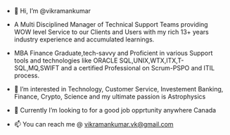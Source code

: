 - 👋 Hi, I’m @vikramankumar
- A Multi Disciplined Manager of Technical Support Teams providing WOW level Service to our Clients and Users with my rich 13+ years industry experience and accumulated learnings.
- MBA Finance Graduate,tech-savvy and Proficient in various Support tools and technologies like ORACLE SQL,UNIX,WTX,ITX,T-SQL,MQ,SWIFT and a certified Professional on Scrum-PSPO and ITIL process.
  
- 👀 I’m interested in Technology, Customer Service, Investement Banking, Finance, Crypto, Science and my ultimate passion is Astrophysics
  
- 🌱 Currently I’m looking to for a good job opprtunity anywhere Canada
  
- 📫 You can reach me @ vikramankumar.vk@gmail.com

<!---
vikramankumar/vikramankumar is a ✨ special ✨ repository because its `README.md` (this file) appears on your GitHub profile.
You can click the Preview link to take a look at your changes.
--->
